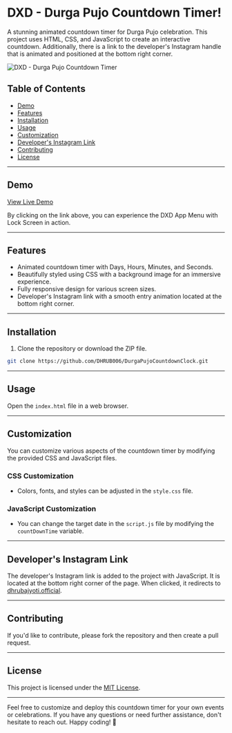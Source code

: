 # DXD - Durga Pujo Countdown Timer!

A stunning animated countdown timer for Durga Pujo celebration. This project uses HTML, CSS, and JavaScript to create an interactive countdown. Additionally, there is a link to the developer's Instagram handle that is animated and positioned at the bottom right corner.

![DXD - Durga Pujo Countdown Timer](https://iili.io/J3zOW4n.png)

## Table of Contents
- [Demo](#demo)
- [Features](#features)
- [Installation](#installation)
- [Usage](#usage)
- [Customization](#customization)
- [Developer's Instagram Link](#developers-instagram-link)
- [Contributing](#contributing)
- [License](#license)

---

## Demo

[View Live Demo](https://dhrub006.github.io/DurgaPujoCountdownClock/)

By clicking on the link above, you can experience the DXD App Menu with Lock Screen in action.

---

## Features

- Animated countdown timer with Days, Hours, Minutes, and Seconds.
- Beautifully styled using CSS with a background image for an immersive experience.
- Fully responsive design for various screen sizes.
- Developer's Instagram link with a smooth entry animation located at the bottom right corner.

---

## Installation

1. Clone the repository or download the ZIP file.

```bash
git clone https://github.com/DHRUB006/DurgaPujoCountdownClock.git
```

---

## Usage

Open the `index.html` file in a web browser.

---

## Customization

You can customize various aspects of the countdown timer by modifying the provided CSS and JavaScript files.

### CSS Customization

- Colors, fonts, and styles can be adjusted in the `style.css` file.

### JavaScript Customization

- You can change the target date in the `script.js` file by modifying the `countDownTime` variable.

---

## Developer's Instagram Link

The developer's Instagram link is added to the project with JavaScript. It is located at the bottom right corner of the page. When clicked, it redirects to [dhrubajyoti.official](https://www.instagram.com/dhrubajyoti.official/).

---

## Contributing

If you'd like to contribute, please fork the repository and then create a pull request.

---

## License

This project is licensed under the [MIT License](https://tx.me/DHRUBDXD).

---

Feel free to customize and deploy this countdown timer for your own events or celebrations. If you have any questions or need further assistance, don't hesitate to reach out. Happy coding! 🎉
